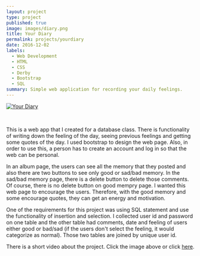 ```yaml
---
layout: project
type: project
published: true
image: images/diary.png
title: Your Diary
permalink: projects/yourdiary
date: 2016-12-02
labels:
  - Web Development
  - HTML
  - CSS
  - Derby
  - Bootstrap
  - SQL
summary: Simple web application for recording your daily feelings.
---
```


[![Your Diary](http://img.youtube.com/vi/B0ZGLEDslkc/0.jpg)](http://www.youtube.com/watch?v=B0ZGLEDslkc)

<br />

This is a web app that I created for a database class.  There is functionality of writing down the feeling of the day, seeing previous feelings and getting some quotes of the day.  I used bootstrap to design the web page.  Also, in order to use this, a person has to create an account and log in so that the web can be personal.

In an album page, the users can see all the memory that they posted and also there are two buttons to see only good or sad/bad memory.  In the sad/bad memory page, there is a delete button to delete those comments.  Of course, there is no delete button on good mempry page.  I wanted this web page to encourage the users.  Therefore, with the good memory and some encourage quotes, they can get an energy and motivation.

One of the requirements for this project was using SQL statement and use the functionality of insertion and selection.  I collected user id and password on one table and the other table had comments, date and feeling of users either good or bad/sad (if the users don't select the feeling, it would categorize as normal).  Those two tables are joined by unique user id.


There is a short video about the project. Click the image above or click [here](http://www.youtube.com/watch?v=B0ZGLEDslkc).
